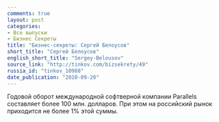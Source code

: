 ```yaml
---
comments: true
layout: post
categories:
- Все выпуски
- Бизнес Секреты
title: "Бизнес-секреты: Сергей Белоусов"
short_title: "Сергей Белоусов"
english_short_title: "Sergey-Belousov"
source_link: "http://tinkov.com/bizsekrety/49"
russia_id: "tinkov_10988"
date_publication: "2010-09-20"
---
```

Годовой оборот международной софтверной компании Parallels составляет более 100 млн. долларов. При этом на российский рынок приходится не более 1% этой суммы.

